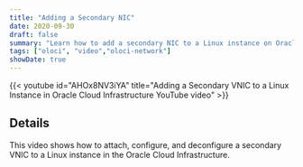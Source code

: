 ```yaml
---
title: "Adding a Secondary NIC"
date: 2020-09-30
draft: false
summary: "Learn how to add a secondary NIC to a Linux instance on Oracle Cloud Infrastructure."
tags: ["oloci", "video","oloci-network"]
showDate: true
---
```


{{< youtube id="AHOx8NV3iYA" title="Adding a Secondary VNIC to a Linux Instance in Oracle Cloud Infrastructure YouTube video" >}}

## Details

This video shows how to attach, configure, and deconfigure a secondary VNIC to a Linux instance in the Oracle Cloud Infrastructure.
